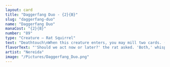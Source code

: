 ```yaml
---
layout: card
title: "Daggerfang Duo - {2}{B}"
slug: "daggerfang-duo"
name: "Daggerfang Duo"
manaCost: "{2}{B}"
number: "89"
type: "Creature — Rat Squirrel"
text: "Deathtouch\nWhen this creature enters, you may mill two cards. (You may put the top two cards of your library into your graveyard.)"
flavorText: "'Should we act now or later?' the rat asked. 'Both,' whispered the squirrel."
artist: "Nereida"
image: "/Pictures/Daggerfang_Duo.png"
---
```


